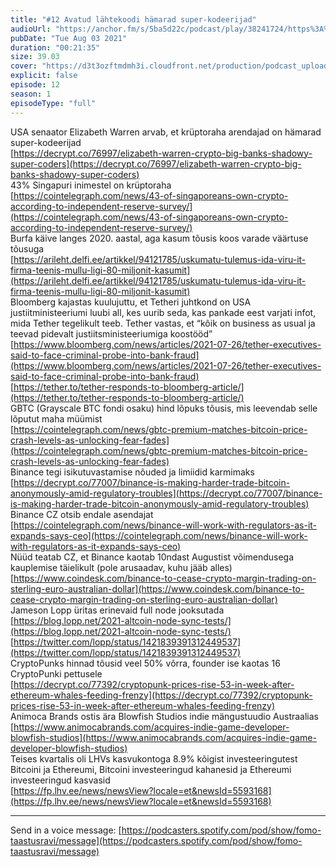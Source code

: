 ```yaml
---
title: "#12 Avatud lähtekoodi hämarad super-kodeerijad"
audioUrl: "https://anchor.fm/s/5ba5d22c/podcast/play/38241724/https%3A%2F%2Fd3ctxlq1ktw2nl.cloudfront.net%2Fstaging%2F2021-7-3%2F6c20453e-fcfd-16bd-e5de-57c6dd824734.m4a"
pubDate: "Tue Aug 03 2021"
duration: "00:21:35"
size: 39.03 
cover: "https://d3t3ozftmdmh3i.cloudfront.net/production/podcast_uploaded_episode/15275939/15275939-1628005348483-d6dcbdbcc6799.jpg"
explicit: false
episode: 12
season: 1
episodeType: "full"
---
```


USA senaator Elizabeth Warren arvab, et krüptoraha arendajad on hämarad super-kodeerijad  
[https://decrypt.co/76997/elizabeth-warren-crypto-big-banks-shadowy-super-coders](https://decrypt.co/76997/elizabeth-warren-crypto-big-banks-shadowy-super-coders)  
43% Singapuri inimestel on krüptoraha  
[https://cointelegraph.com/news/43-of-singaporeans-own-crypto-according-to-independent-reserve-survey/](https://cointelegraph.com/news/43-of-singaporeans-own-crypto-according-to-independent-reserve-survey/)  
Burfa käive langes 2020. aastal, aga kasum tõusis koos varade väärtuse tõusuga  
[https://arileht.delfi.ee/artikkel/94121785/uskumatu-tulemus-ida-viru-it-firma-teenis-mullu-ligi-80-miljonit-kasumit](https://arileht.delfi.ee/artikkel/94121785/uskumatu-tulemus-ida-viru-it-firma-teenis-mullu-ligi-80-miljonit-kasumit)  
Bloomberg kajastas kuulujuttu, et Tetheri juhtkond on USA justiitministeeriumi luubi all, kes uurib seda, kas pankade eest varjati infot, mida Tether tegelikult teeb. Tether vastas, et “kõik on business as usual ja teevad pidevalt justiitsministeeriumiga koostööd”  
[https://www.bloomberg.com/news/articles/2021-07-26/tether-executives-said-to-face-criminal-probe-into-bank-fraud](https://www.bloomberg.com/news/articles/2021-07-26/tether-executives-said-to-face-criminal-probe-into-bank-fraud)  
[https://tether.to/tether-responds-to-bloomberg-article/](https://tether.to/tether-responds-to-bloomberg-article/)  
GBTC (Grayscale BTC fondi osaku) hind lõpuks tõusis, mis leevendab selle lõputut maha müümist  
[https://cointelegraph.com/news/gbtc-premium-matches-bitcoin-price-crash-levels-as-unlocking-fear-fades](https://cointelegraph.com/news/gbtc-premium-matches-bitcoin-price-crash-levels-as-unlocking-fear-fades)  
Binance tegi isikutuvastamise nõuded ja limiidid karmimaks  
[https://decrypt.co/77007/binance-is-making-harder-trade-bitcoin-anonymously-amid-regulatory-troubles](https://decrypt.co/77007/binance-is-making-harder-trade-bitcoin-anonymously-amid-regulatory-troubles)  
Binance CZ otsib endale asendajat  
[https://cointelegraph.com/news/binance-will-work-with-regulators-as-it-expands-says-ceo](https://cointelegraph.com/news/binance-will-work-with-regulators-as-it-expands-says-ceo)  
Nüüd teatab CZ, et Binance kaotab 10ndast Augustist võimendusega kauplemise täielikult (pole arusaadav, kuhu jääb alles)  
[https://www.coindesk.com/binance-to-cease-crypto-margin-trading-on-sterling-euro-australian-dollar](https://www.coindesk.com/binance-to-cease-crypto-margin-trading-on-sterling-euro-australian-dollar)  
Jameson Lopp üritas erinevaid full node jooksutada  
[https://blog.lopp.net/2021-altcoin-node-sync-tests/](https://blog.lopp.net/2021-altcoin-node-sync-tests/)  
[https://twitter.com/lopp/status/1421839391312449537](https://twitter.com/lopp/status/1421839391312449537)  
CryptoPunks hinnad tõusid veel 50% võrra, founder ise kaotas 16 CryptoPunki pettusele  
[https://decrypt.co/77392/cryptopunk-prices-rise-53-in-week-after-ethereum-whales-feeding-frenzy](https://decrypt.co/77392/cryptopunk-prices-rise-53-in-week-after-ethereum-whales-feeding-frenzy)  
Animoca Brands ostis ära Blowfish Studios indie mängustuudio Austraalias  
[https://www.animocabrands.com/acquires-indie-game-developer-blowfish-studios](https://www.animocabrands.com/acquires-indie-game-developer-blowfish-studios)  
Teises kvartalis oli LHVs kasvukontoga 8.9% kõigist investeeringutest Bitcoini ja Ethereumi, Bitcoini investeeringud kahanesid ja Ethereumi investeeringud kasvasid  
[https://fp.lhv.ee/news/newsView?locale=et&newsId=5593168](https://fp.lhv.ee/news/newsView?locale=et&newsId=5593168)  
  
  
---   
  
Send in a voice message: [https://podcasters.spotify.com/pod/show/fomo-taastusravi/message](https://podcasters.spotify.com/pod/show/fomo-taastusravi/message)